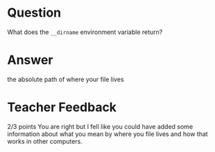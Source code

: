 # Question

What does the `__dirname` environment variable return?

# Answer

the absolute path of where your file lives

# Teacher Feedback

2/3 points
You are right but I fell like you could have added some information about what you mean by where you file lives and how that works in other computers.
